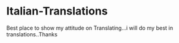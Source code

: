 # Italian-Translations
Best place to show my attitude on Translating...i will do my best in translations..Thanks
